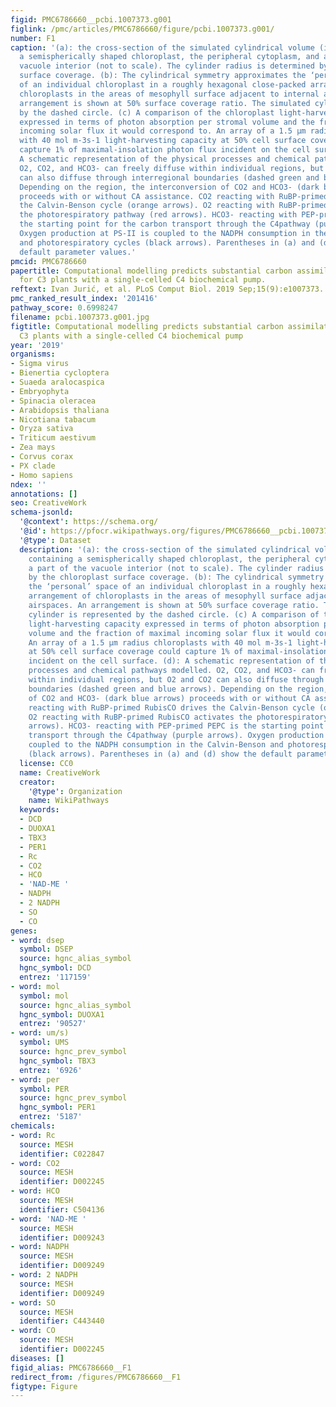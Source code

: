 ```yaml
---
figid: PMC6786660__pcbi.1007373.g001
figlink: /pmc/articles/PMC6786660/figure/pcbi.1007373.g001/
number: F1
caption: '(a): the cross-section of the simulated cylindrical volume (insert) containing
  a semispherically shaped chloroplast, the peripheral cytoplasm, and a part of the
  vacuole interior (not to scale). The cylinder radius is determined by the chloroplast
  surface coverage. (b): The cylindrical symmetry approximates the ‘personal’ space
  of an individual chloroplast in a roughly hexagonal close-packed arrangement of
  chloroplasts in the areas of mesophyll surface adjacent to internal airspaces. An
  arrangement is shown at 50% surface coverage ratio. The simulated cylinder is represented
  by the dashed circle. (c) A comparison of the chloroplast light-harvesting capacity
  expressed in terms of photon absorption per stromal volume and the fraction of maximal
  incoming solar flux it would correspond to. An array of a 1.5 μm radius chloroplasts
  with 40 mol m-3s-1 light-harvesting capacity at 50% cell surface coverage could
  capture 1% of maximal-insolation photon flux incident on the cell surface. (d):
  A schematic representation of the physical processes and chemical pathways modelled.
  O2, CO2, and HCO3- can freely diffuse within individual regions, but O2 and CO2
  can also diffuse through interregional boundaries (dashed green and blue arrows).
  Depending on the region, the interconversion of CO2 and HCO3- (dark blue arrows)
  proceeds with or without CA assistance. CO2 reacting with RuBP-primed RubisCO drives
  the Calvin-Benson cycle (orange arrows). O2 reacting with RuBP-primed RubisCO activates
  the photorespiratory pathway (red arrows). HCO3- reacting with PEP-primed PEPC is
  the starting point for the carbon transport through the C4pathway (purple arrows).
  Oxygen production at PS-II is coupled to the NADPH consumption in the Calvin-Benson
  and photorespiratory cycles (black arrows). Parentheses in (a) and (d) show the
  default parameter values.'
pmcid: PMC6786660
papertitle: Computational modelling predicts substantial carbon assimilation gains
  for C3 plants with a single-celled C4 biochemical pump.
reftext: Ivan Jurić, et al. PLoS Comput Biol. 2019 Sep;15(9):e1007373.
pmc_ranked_result_index: '201416'
pathway_score: 0.6998247
filename: pcbi.1007373.g001.jpg
figtitle: Computational modelling predicts substantial carbon assimilation gains for
  C3 plants with a single-celled C4 biochemical pump
year: '2019'
organisms:
- Sigma virus
- Bienertia cycloptera
- Suaeda aralocaspica
- Embryophyta
- Spinacia oleracea
- Arabidopsis thaliana
- Nicotiana tabacum
- Oryza sativa
- Triticum aestivum
- Zea mays
- Corvus corax
- PX clade
- Homo sapiens
ndex: ''
annotations: []
seo: CreativeWork
schema-jsonld:
  '@context': https://schema.org/
  '@id': https://pfocr.wikipathways.org/figures/PMC6786660__pcbi.1007373.g001.html
  '@type': Dataset
  description: '(a): the cross-section of the simulated cylindrical volume (insert)
    containing a semispherically shaped chloroplast, the peripheral cytoplasm, and
    a part of the vacuole interior (not to scale). The cylinder radius is determined
    by the chloroplast surface coverage. (b): The cylindrical symmetry approximates
    the ‘personal’ space of an individual chloroplast in a roughly hexagonal close-packed
    arrangement of chloroplasts in the areas of mesophyll surface adjacent to internal
    airspaces. An arrangement is shown at 50% surface coverage ratio. The simulated
    cylinder is represented by the dashed circle. (c) A comparison of the chloroplast
    light-harvesting capacity expressed in terms of photon absorption per stromal
    volume and the fraction of maximal incoming solar flux it would correspond to.
    An array of a 1.5 μm radius chloroplasts with 40 mol m-3s-1 light-harvesting capacity
    at 50% cell surface coverage could capture 1% of maximal-insolation photon flux
    incident on the cell surface. (d): A schematic representation of the physical
    processes and chemical pathways modelled. O2, CO2, and HCO3- can freely diffuse
    within individual regions, but O2 and CO2 can also diffuse through interregional
    boundaries (dashed green and blue arrows). Depending on the region, the interconversion
    of CO2 and HCO3- (dark blue arrows) proceeds with or without CA assistance. CO2
    reacting with RuBP-primed RubisCO drives the Calvin-Benson cycle (orange arrows).
    O2 reacting with RuBP-primed RubisCO activates the photorespiratory pathway (red
    arrows). HCO3- reacting with PEP-primed PEPC is the starting point for the carbon
    transport through the C4pathway (purple arrows). Oxygen production at PS-II is
    coupled to the NADPH consumption in the Calvin-Benson and photorespiratory cycles
    (black arrows). Parentheses in (a) and (d) show the default parameter values.'
  license: CC0
  name: CreativeWork
  creator:
    '@type': Organization
    name: WikiPathways
  keywords:
  - DCD
  - DUOXA1
  - TBX3
  - PER1
  - Rc
  - CO2
  - HCO
  - 'NAD-ME '
  - NADPH
  - 2 NADPH
  - SO
  - CO
genes:
- word: dsep
  symbol: DSEP
  source: hgnc_alias_symbol
  hgnc_symbol: DCD
  entrez: '117159'
- word: mol
  symbol: mol
  source: hgnc_alias_symbol
  hgnc_symbol: DUOXA1
  entrez: '90527'
- word: um/s)
  symbol: UMS
  source: hgnc_prev_symbol
  hgnc_symbol: TBX3
  entrez: '6926'
- word: per
  symbol: PER
  source: hgnc_prev_symbol
  hgnc_symbol: PER1
  entrez: '5187'
chemicals:
- word: Rc
  source: MESH
  identifier: C022847
- word: CO2
  source: MESH
  identifier: D002245
- word: HCO
  source: MESH
  identifier: C504136
- word: 'NAD-ME '
  source: MESH
  identifier: D009243
- word: NADPH
  source: MESH
  identifier: D009249
- word: 2 NADPH
  source: MESH
  identifier: D009249
- word: SO
  source: MESH
  identifier: C443440
- word: CO
  source: MESH
  identifier: D002245
diseases: []
figid_alias: PMC6786660__F1
redirect_from: /figures/PMC6786660__F1
figtype: Figure
---
```

